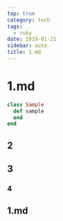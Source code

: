 ```yaml
---
top: true
category: tech
tags:
  - ruby
date: 2019-01-21
sidebar: auto
title: 1.md
---
```


# 1.md

```ruby
class Sample
  def sample
  end
end
```

## 2
## 3

### 4

## 1.md